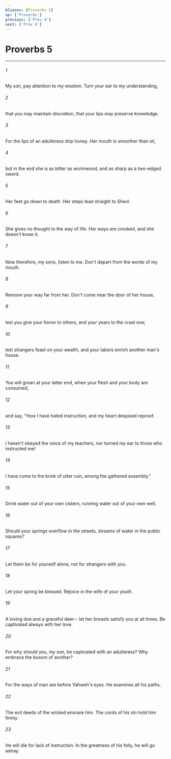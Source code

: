```yaml
---
Aliases: [Proverbs 5]
up: ['Proverbs']
previous: ['Prov 4']
next: ['Prov 6']
---
```

# Proverbs 5
***





###### 1 

My son, pay attention to my wisdom. Turn your ear to my understanding, 



###### 2 

that you may maintain discretion, that your lips may preserve knowledge. 



###### 3 

For the lips of an adulteress drip honey. Her mouth is smoother than oil, 



###### 4 

but in the end she is as bitter as wormwood, and as sharp as a two-edged sword. 



###### 5 

Her feet go down to death. Her steps lead straight to Sheol. 



###### 6 

She gives no thought to the way of life. Her ways are crooked, and she doesn't know it. 



###### 7 

Now therefore, my sons, listen to me. Don't depart from the words of my mouth. 



###### 8 

Remove your way far from her. Don't come near the door of her house, 



###### 9 

lest you give your honor to others, and your years to the cruel one; 



###### 10 

lest strangers feast on your wealth, and your labors enrich another man's house. 



###### 11 

You will groan at your latter end, when your flesh and your body are consumed, 



###### 12 

and say, "How I have hated instruction, and my heart despised reproof. 



###### 13 

I haven't obeyed the voice of my teachers, nor turned my ear to those who instructed me! 



###### 14 

I have come to the brink of utter ruin, among the gathered assembly." 



###### 15 

Drink water out of your own cistern, running water out of your own well. 



###### 16 

Should your springs overflow in the streets, streams of water in the public squares? 



###### 17 

Let them be for yourself alone, not for strangers with you. 



###### 18 

Let your spring be blessed. Rejoice in the wife of your youth. 



###### 19 

A loving doe and a graceful deer-- let her breasts satisfy you at all times. Be captivated always with her love. 



###### 20 

For why should you, my son, be captivated with an adulteress? Why embrace the bosom of another? 



###### 21 

For the ways of man are before Yahweh's eyes. He examines all his paths. 



###### 22 

The evil deeds of the wicked ensnare him. The cords of his sin hold him firmly. 



###### 23 

He will die for lack of instruction. In the greatness of his folly, he will go astray.
